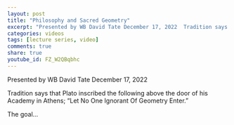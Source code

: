 ```yaml
---
layout: post
title: "Philosophy and Sacred Geometry"
excerpt: "Presented by WB David Tate December 17, 2022  Tradition says that Plato inscribed the following above the door of his Academy in Athens; “Let No One Ignorant Of Geometry Enter.”  The goal..."
categories: videos
tags: [lecture series, video]
comments: true
share: true
youtube_id: FZ_W2QBqbhc
---
```


Presented by WB David Tate
December 17, 2022

Tradition says that Plato inscribed the following above the door of his Academy in Athens; “Let No One Ignorant Of Geometry Enter.”

The goal...

